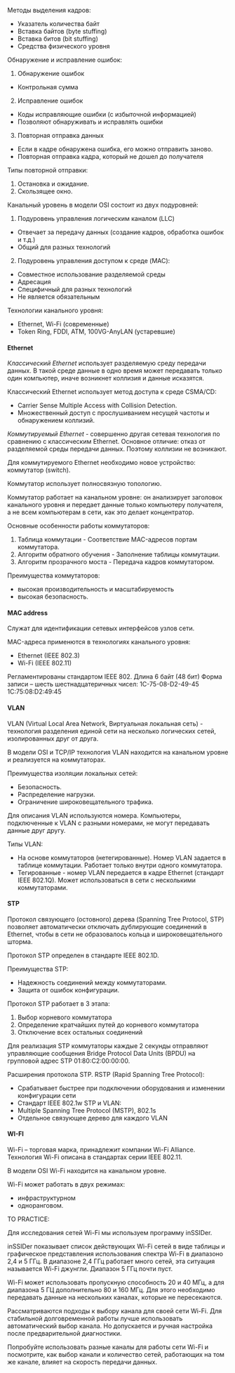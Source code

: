 Методы выделения кадров:
- Указатель количества байт
- Вставка байтов (byte stuffing)
- Вставка битов (bit stuffing)
- Средства физического уровня

Обнаружение и исправление ошибок:
1. Обнаружение ошибок
- Контрольная сумма
2. Исправление ошибок
- Коды исправляющие ошибки (с избыточной информацией)
- Позволяют обнаруживать и исправлять ошибки 
3. Повторная отправка данных
- Если в кадре обнаружена ошибка, его можно отправить заново. 
- Повторная отправка кадра, который не дошел до получателя

Типы повторной отправки:
1. Остановка и ожидание.
2. Скользящее окно.

Канальный уровень в модели OSI состоит из двух подуровней:
1. Подуровень управления логическим каналом (LLC)
- Отвечает за передачу данных (создание кадров, обработка ошибок и т.д.)
- Общий для разных технологий
2. Подуровень управления доступом к среде (MAC): 
- Совместное использование разделяемой среды
- Адресация
- Специфичный для разных технологий
- Не является обязательным

Технологии канального уровня:
- Ethernet, Wi-Fi (современные)
- Token Ring, FDDI, ATM, 100VG-AnyLAN (устаревшие)

#### Ethernet


*Классический Ethernet* использует разделяемую среду передачи данных. 
В такой среде данные в одно время может передавать только один компьютер, иначе возникнет коллизия и данные исказятся.

Классический Ethernet использует метод доступа к среде CSMA/CD:
- Carrier Sense Multiple Access with Collision Detection.
- Множественный доступ с прослушиванием несущей частоты и обнаружением коллизий.

*Коммутируемый Ethernet* - совершенно другая сетевая технология по сравнению с классическим Ethernet. 
Основное отличие: отказ от разделяемой среды передачи данных. Поэтому коллизии не возникают.

Для коммутируемого Ethernet необходимо новое устройство: коммутатор (switch).

Коммутатор использует полносвязную топологию.

Коммутатор работает на канальном уровне: он анализирует заголовок канального уровня и передает данные только компьютеру получателя, а не всем компьютерам в сети, как это делает концентратор.

Основные особенности работы коммутаторов:
1. Таблица коммутации - Соответствие MAC-адресов портам коммутатора.
2. Алгоритм обратного обучения - Заполнение таблицы коммутации.
3. Алгоритм прозрачного моста - Передача кадров коммутатором.

Преимущества коммутаторов:
- высокая производительность и масштабируемость
- высокая безопасность.


#### MAC address

Служат для идентификации сетевых интерфейсов узлов сети.

MAC-адреса применются в технологиях канального уровня:
- Ethernet (IEEE 802.3)
- Wi-Fi (IEEE 802.11)

Регламентированы стандартом IEEE 802. Длина 6 байт (48 бит)
Форма записи – шесть шестнадцатеричных чисел:
1C-75-08-D2-49-45
1C:75:08:D2:49:45

#### VLAN

VLAN (Virtual Local Area Network, Виртуальная локальная сеть) - технология разделения единой сети на несколько логических сетей, изолированных друг от друга.

В модели OSI и TCP/IP технология VLAN находится на канальном уровне и реализуется на коммутаторах.

Преимущества изоляции локальных сетей:
- Безопасность.
- Распределение нагрузки.
- Ограничение широковещательного трафика.

Для описания VLAN используются номера. Компьютеры, подключенные к VLAN с разными номерами, не могут передавать данные друг другу.

Типы VLAN:
- На основе коммутаторов (нетегированные). Номер VLAN задается в таблице коммутации. Работает только внутри одного коммутатора.
- Тегированные - номер VLAN передается в кадре Ethernet (стандарт IEEE 802.1Q). Может использоваться в сети с несколькими коммутаторами.


#### STP

Протокол связующего (остовного) дерева (Spanning Tree Protocol, STP) позволяет автоматически отключать дублирующие соединений в Ethernet, чтобы в сети не образовалось кольца и широковещательного шторма.

Протокол STP определен в стандарте IEEE 802.1D.

Преимущества STP:
- Надежность соединений между коммутаторами.
- Защита от ошибок конфигурации.

Протокол STP работает в 3 этапа:
1. Выбор корневого коммутатора
2. Определение кратчайших путей до корневого коммутатора
3. Отключение всех остальных соединений

Для реализация STP коммутаторы каждые 2 секунды отправляют управляющие сообщения Bridge Protocol Data Units (BPDU) на групповой адрес STP 01:80:C2:00:00:00.

Расширения протокола STP.
RSTP (Rapid Spanning Tree Protocol):
- Срабатывает быстрее при подключении оборудования и изменении конфигурации сети
- Стандарт IEEE 802.1w
STP и VLAN: 
- Multiple Spanning Tree Protocol (MSTP), 802.1s
- Отдельное связующее дерево для каждого VLAN


#### WI-FI

Wi-Fi – торговая марка, принадлежит компании Wi-Fi Alliance.
Технология Wi-Fi описана в стандартах серии IEEE 802.11.

В модели OSI Wi-Fi находится на канальном уровне.

Wi-Fi может работать в двух режимах:
- инфраструктурном
- одноранговом.

TO PRACTICE:

Для исследования сетей Wi-Fi мы используем программу inSSIDer.

inSSIDer показывает список действующих Wi-Fi сетей в виде таблицы и графическое представления использования спектра Wi-Fi в диапазоно 2,4 и 5 ГГц. В диапазоне 2,4 ГГц работает много сетей, эта ситуация называется Wi-Fi джунгли. Диапазон 5 ГГц почти пуст.

Wi-Fi может использовать пропускную способность 20 и 40 МГц, а для диапазона 5 ГЦ дополнительно 80 и 160 МГц. Для этого необходимо передавать данные на нескольких каналах, которые не пересекаются.

Рассматриваются подходы к выбору канала для своей сети Wi-Fi. Для стабильной долговременной работы лучше использовать автоматический выбор канала. Но допускается и ручная настройка после предварительной диагностики.

Попробуйте использовать разные каналы для работы сети Wi-Fi и посмотрите, как выбор канали и количество сетей, работающих на том же канале, влияет на скорость передачи данных.

